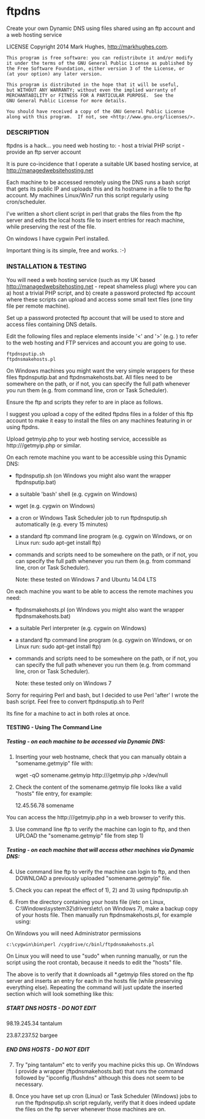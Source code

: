 ftpdns
======

Create your own Dynamic DNS using files shared using an ftp account and a web hosting service

LICENSE
    Copyright 2014 Mark Hughes, http://markhughes.com.

    This program is free software: you can redistribute it and/or modify
    it under the terms of the GNU General Public License as published by
    the Free Software Foundation, either version 3 of the License, or
    (at your option) any later version.

    This program is distributed in the hope that it will be useful,
    but WITHOUT ANY WARRANTY; without even the implied warranty of
    MERCHANTABILITY or FITNESS FOR A PARTICULAR PURPOSE.  See the
    GNU General Public License for more details.

    You should have received a copy of the GNU General Public License
    along with this program.  If not, see <http://www.gnu.org/licenses/>.

### DESCRIPTION

ftpdns is a hack... you need web hosting to: 
	- host a trivial PHP script 
	- provide an ftp server account

It is pure co-incidence that I operate a suitable UK based hosting service,
at http://managedwebsitehosting.net

Each machine to be accessed remotely using the DNS runs a bash script that 
gets its public IP and uploads this and its hostname in a file to the ftp 
account. My machines Linux/Win7 run this script regularly using cron/scheduler.

I've written a short client script in perl that grabs the files from the ftp 
server and edits the local hosts file to insert entries for reach machine, 
while preserving the rest of the file.

On windows I have cygwin Perl installed.

Important thing is its simple, free and works. :-)

### INSTALLATION & TESTING

You will need a web hosting service (such as my UK based 
http://managedwebsitehosting.net - repeat shameless plug) where you 
can a) host a trivial PHP script, and b) create a password protected 
ftp account where these scripts can upload and access some small 
text files (one tiny file per remote machine).

Set up a password protected ftp account that will be used to store 
and access files containing DNS details. 

Edit the following files and replace elements inside '<' and '>' 
(e.g. <webhostdomain>) to refer to the web hosting and FTP 
services and account you are going to use.

	ftpdnsputip.sh
	ftpdnsmakehosts.pl	
	
On Windows machines you might want the very simple wrappers for these
files ftpdnsputip.bat and ftpdnsmakehosts.bat. All files need to be
somewhere on the path, or if not, you can specify the full path 
whenever you run them (e.g. from command line, cron or Task Scheduler).

Ensure the ftp and scripts they refer to are in place as follows.

I suggest you upload a copy of the edited ftpdns files in a folder of 
this ftp account to make it easy to install the files on any machines 
featuring in or using ftpdns.

Upload getmyip.php to your web hosting service, accessible 
as http://<webhostdomain>/getmyip.php or similar.

On each remote machine you want to be accessible using this Dynamic DNS:

- ftpdnsputip.sh (on Windows you might also want the wrapper ftpdnsputip.bat)
- a suitable 'bash' shell (e.g. cygwin on Windows)
- wget (e.g. cygwin on Windows)
- a cron or Windows Task Scheduler job to run ftpdnsputip.sh automatically (e.g. every 15 minutes)
- a standard ftp command line program (e.g. cygwin on Windows, or on Linux run: sudo apt-get install ftp)
- commands and scripts need to be somewhere on the path, or if not, you can specify the full path whenever you run them (e.g. from command line, cron or Task Scheduler).

	Note: these tested on Windows 7 and Ubuntu 14.04 LTS

	
On each machine you want to be able to access the remote machines you need:

- ftpdnsmakehosts.pl (on Windows you might also want the wrapper ftpdnsmakehosts.bat)
- a suitable Perl interpreter (e.g. cygwin on Windows)
- a standard ftp command line program (e.g. cygwin on Windows, or on Linux run: sudo apt-get install ftp)
- commands and scripts need to be somewhere on the path, or if not, you can specify the full path whenever you run them (e.g. from command line, cron or Task Scheduler).

	Note: these tested only on Windows 7


Sorry for requiring Perl and bash, but I decided to use Perl 'after' 
I wrote the bash script. Feel free to convert ftpdnsputip.sh to Perl!

Its fine for a machine to act in both roles at once.

#### TESTING - Using The Command Line

##### Testing - on each machine to be accessed via Dynamic DNS:

1) Inserting your web hostname, check that you can manually obtain 
a "somename.getmyip" file with:

	wget -qO somename.getmyip http://<webhostdomain>/getmyip.php >/dev/null

2) Check the content of the somename.getmyip file looks like a 
valid "hosts" file entry, for example:

	12.45.56.78	somename

You can access the http://<webhostdomain>/getmyip.php in a web browser 
to verify this.

3) Use command line ftp to verify the machine can login to ftp, and 
then UPLOAD the "somename.getmyip" file from step 1)

##### Testing - on each machine that will access other machines via Dynamic DNS:

4) Use command line ftp to verify the machine can login to ftp, and 
then DOWNLOAD a previously uploaded "somename.getmyip" file.

5) Check you can repeat the effect of 1), 2) and 3) using ftpdnsputip.sh

6) From the directory containing your hosts file (/etc on Linux, 
C:\Windows\system32\drivers\etc\ on Windows 7), make a backup copy of your
hosts file. Then manually run ftpdnsmakehosts.pl, for example using:

On Windows you will need Administrator permissions

	c:\cygwin\bin\perl /cygdrive/c/binl/ftpdnsmakehosts.pl

On Linux you will need to use "sudo" when running manually, or run the script using the root crontab, because it needs to edit the "hosts" file.
	
The above is to verify that it downloads all *.getmyip files stored on the 
ftp server and inserts an entry for each in the hosts file (while preserving 
everything else). Repeating the command will just update the inserted 
section which will look something like this:

 ##### START DNS HOSTS - DO NOT EDIT

 98.19.245.34  tantalum

 23.87.237.52  bargee

 ##### END   DNS HOSTS - DO NOT EDIT

7) Try "ping tantalum" etc to verify you machine picks this up. On Windows I
provide a wrapper (ftpdnsmakehosts.bat) that runs the command followed by
"ipconfig /flushdns" although this does not seem to be necessary.

8) Once you have set up cron (Linux) or Task Scheduler (Windows) jobs to 
run the ftpdnsputip.sh script regularly, verify that it does indeed update 
the files on the ftp server whenever those machines are on.
